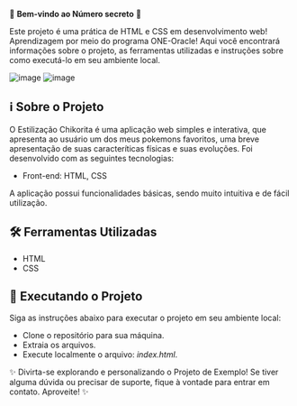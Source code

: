 🎉 **Bem-vindo ao Número secreto** 🚀

Este projeto é uma prática de HTML e CSS em desenvolvimento web! Aprendizagem por meio do programa ONE-Oracle! Aqui você encontrará informações sobre o projeto, as ferramentas utilizadas e instruções sobre como executá-lo em seu ambiente local.

![image](https://github.com/sabugueiroalado/responsivo-chikorita/assets/128103445/5cd6e662-b095-467e-9cfd-52f0acd410bc)
![image](https://github.com/sabugueiroalado/responsivo-chikorita/assets/128103445/71f06c0a-b60d-483c-81df-7c451722fca0)







## ℹ️ Sobre o Projeto

O Estilização Chikorita é uma aplicação web simples e interativa, que apresenta ao usuário um dos meus pokemons favoritos, uma breve apresentação de suas caracteríticas físicas e suas evoluções.  Foi desenvolvido com as seguintes tecnologias:

- Front-end: HTML, CSS

A aplicação possui funcionalidades básicas, sendo muito intuitiva e de fácil utilização.

## 🛠️ Ferramentas Utilizadas

- HTML
- CSS

## 🚀 Executando o Projeto

Siga as instruções abaixo para executar o projeto em seu ambiente local:

- Clone o repositório para sua máquina.
- Extraia os arquivos.
- Execute localmente o arquivo: *index.html*.

✨ Divirta-se explorando e personalizando o Projeto de Exemplo! Se tiver alguma dúvida ou precisar de suporte, fique à vontade para entrar em contato. Aproveite! ✨
